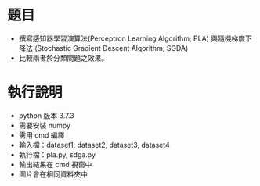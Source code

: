 # 題目
* 撰寫感知器學習演算法(Perceptron Learning Algorithm; PLA) 與隨機梯度下降法 (Stochastic Gradient Descent Algorithm; SGDA)
* 比較兩者於分類問題之效果。

# 執行說明

* python 版本 3.7.3
* 需要安裝 numpy
* 需用 cmd 編譯
* 輸入檔：dataset1, dataset2, dataset3, dataset4
* 執行檔：pla.py, sdga.py
* 輸出結果在 cmd 視窗中
* 圖片會在相同資料夾中
